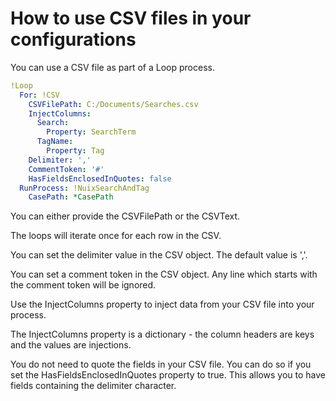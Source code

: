 # How to use CSV files in your configurations

You can use a CSV file as part of a Loop process. 


```yaml
!Loop
  For: !CSV
    CSVFilePath: C:/Documents/Searches.csv
    InjectColumns:
      Search:
        Property: SearchTerm
      TagName:
        Property: Tag
    Delimiter: ','
    CommentToken: '#'
    HasFieldsEnclosedInQuotes: false
  RunProcess: !NuixSearchAndTag
    CasePath: *CasePath
```

You can either provide the CSVFilePath or the CSVText.

The loops will iterate once for each row in the CSV.

You can set the delimiter value in the CSV object. The default value is ','.

You can set a comment token in the CSV object. Any line which starts with the comment token will be ignored.

Use the InjectColumns property to inject data from your CSV file into your process.

The InjectColumns property is a dictionary - the column headers are keys and the values are injections.

You do not need to quote the fields in your CSV file. You can do so if you set the HasFieldsEnclosedInQuotes property to true. This allows you to have fields containing the delimiter character.